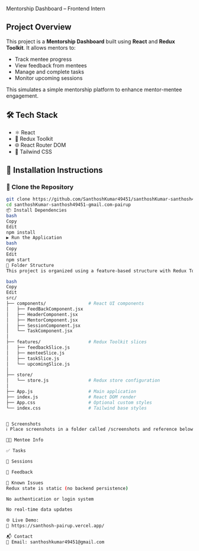  Mentorship Dashboard – Frontend Intern


##  Project Overview  
This project is a **Mentorship Dashboard** built using **React** and **Redux Toolkit**. It allows mentors to:
- Track mentee progress  
- View feedback from mentees  
- Manage and complete tasks  
- Monitor upcoming sessions  

This simulates a simple mentorship platform to enhance mentor-mentee engagement.



## 🛠 Tech Stack  
- ⚛️ React  
- 🧰 Redux Toolkit  
- 🌐 React Router DOM  
- 🎨 Tailwind CSS  


## 🧾 Installation Instructions  

### 🔄 Clone the Repository  
```bash
git clone https://github.com/SanthoshKumar49451/santhoshKumar-santhosh49451-gmail.com-pairup.git
cd santhoshKumar-santhosh49451-gmail.com-pairup
📦 Install Dependencies
bash
Copy
Edit
npm install
▶️ Run the Application
bash
Copy
Edit
npm start
📁 Folder Structure
This project is organized using a feature-based structure with Redux Toolkit:

bash
Copy
Edit
src/
├── components/                # React UI components
│   ├── FeedBackComponent.jsx
│   ├── HeaderComponent.jsx
│   ├── MentorComponent.jsx
│   ├── SessionComponent.jsx
│   └── TaskComponent.jsx
│
├── features/                  # Redux Toolkit slices
│   ├── feedbackSlice.js
│   ├── menteeSlice.js
│   ├── taskSlice.js
│   └── upcomingSlice.js
│
├── store/
│   └── store.js               # Redux store configuration
│
├── App.js                     # Main application
├── index.js                   # React DOM render
├── App.css                    # Optional custom styles
└── index.css                  # Tailwind base styles


📸 Screenshots
ℹ️ Place screenshots in a folder called /screenshots and reference below

🧑‍🎓 Mentee Info

✅ Tasks

📅 Sessions

💬 Feedback

🚧 Known Issues
Redux state is static (no backend persistence)

No authentication or login system

No real-time data updates

🌐 Live Demo:
🔗 https://santhosh-pairup.vercel.app/

📬 Contact
📧 Email: santhoshkumar49451@gmail.com

